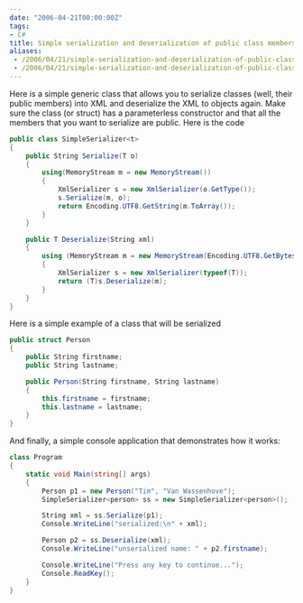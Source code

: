 ```yaml
---
date: "2006-04-21T00:00:00Z"
tags:
- C#
title: Simple serialization and deserialization of public class members
aliases:
 - /2006/04/21/simple-serialization-and-deserialization-of-public-class-members/
 - /2006/04/21/simple-serialization-and-deserialization-of-public-class-members.html
---
```

Here is a simple generic class that allows you to serialize classes (well, their public members) into XML and deserialize the XML to objects again. Make sure the class (or struct) has a parameterless constructor and that all the members that you want to serialize are public. Here is the code

```csharp
public class SimpleSerializer<t>
{
	public String Serialize(T o)
	{
		using(MemoryStream m = new MemoryStream())
		{
			XmlSerializer s = new XmlSerializer(o.GetType());
			s.Serialize(m, o);
			return Encoding.UTF8.GetString(m.ToArray());
		}
	}

	public T Deserialize(String xml)
	{
		using (MemoryStream m = new MemoryStream(Encoding.UTF8.GetBytes(xml)))
		{
			XmlSerializer s = new XmlSerializer(typeof(T));
			return (T)s.Deserialize(m);
		}
	}
}
```

Here is a simple example of a class that will be serialized

```csharp
public struct Person 
{
	public String firstname;
	public String lastname;

	public Person(String firstname, String lastname) 
	{
		this.firstname = firstname;
		this.lastname = lastname;
	}
}
```

And finally, a simple console application that demonstrates how it works:

```csharp
class Program 
{
	static void Main(string[] args)
	{
		Person p1 = new Person("Tim", "Van Wassenhove");
		SimpleSerializer<person> ss = new SimpleSerializer<person>();

		String xml = ss.Serialize(p1);
		Console.WriteLine("serialized:\n" + xml);

		Person p2 = ss.Deserialize(xml);
		Console.WriteLine("unserialized name: " + p2.firstname);

		Console.WriteLine("Press any key to continue...");
		Console.ReadKey();
	}
}
```
